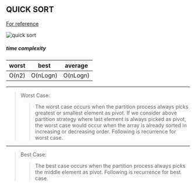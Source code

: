 ## QUICK SORT

[For reference](https://www.geeksforgeeks.org/quick-sort/)

![quick sort](https://www.geeksforgeeks.org/wp-content/uploads/gq/2014/01/QuickSort2.png)

##### time complexity

| worst | best     | average  |
|-------|----------|----------|
| O(n2) | O(nLogn) | O(nLogn) |
---
>Worst Case: 
>> The worst case occurs when the partition process always picks greatest or smallest element as pivot. If we consider above partition strategy where last element is always picked as pivot, the worst case would occur when the array is already sorted in increasing or decreasing order. Following is recurrence for worst case.
---
>Best Case:
>> The best case occurs when the partition process always picks the middle element as pivot. Following is recurrence for best case.
>
